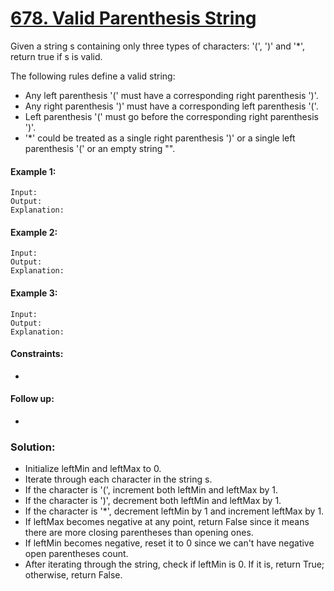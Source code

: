 ﻿# [678. Valid Parenthesis String](https://leetcode.com/problems/valid-parenthesis-string)

Given a string s containing only three types of characters: '(', ')' and '*', return true if s is valid.

The following rules define a valid string:

- Any left parenthesis '(' must have a corresponding right parenthesis ')'.
- Any right parenthesis ')' must have a corresponding left parenthesis '('.
- Left parenthesis '(' must go before the corresponding right parenthesis ')'.
- '*' could be treated as a single right parenthesis ')' or a single left parenthesis '(' or an empty string "".


#### Example 1:
```
Input: 
Output: 
Explanation:
``` 

#### Example 2:
```
Input: 
Output: 
Explanation:
``` 

#### Example 3:
```
Input: 
Output: 
Explanation:
```

#### Constraints:

-


#### Follow up:

- 

### Solution:

- Initialize leftMin and leftMax to 0.
- Iterate through each character in the string s.
- If the character is '(', increment both leftMin and leftMax by 1.
- If the character is ')', decrement both leftMin and leftMax by 1.
- If the character is '*', decrement leftMin by 1 and increment leftMax by 1.
- If leftMax becomes negative at any point, return False since it means there are more closing parentheses than opening ones.
- If leftMin becomes negative, reset it to 0 since we can't have negative open parentheses count.
- After iterating through the string, check if leftMin is 0. If it is, return True; otherwise, return False.
